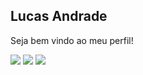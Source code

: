 ## Lucas Andrade 


Seja bem vindo ao meu perfil!


[![](https://img.shields.io/badge/-Lucas_Andrade-0077b5?style=flat-square&logo=Linkedin&logoColor=white)](https://www.linkedin.com/in/lucas-andrade-322634a8/)
[![](https://img.shields.io/badge/-lda.designer-c13584?style=flat-square&logo=Instagram&logoColor=white)](https://www.instagram.com/lda.designer/)
[![](https://img.shields.io/badge/-lucasdzuc-ea4c89?style=flat-square&logo=Dribbble&logoColor=white)](https://dribbble.com/lucasdzuc)


<!--
[![](https://img.shields.io/badge/-Lucas_Andrade-6633cc?style=flat-square&labelColor=6633cc&logo=linkedin&logoColor=white)](https://www.linkedin.com/in/lucas-andrade-322634a8/)
-->




<!--
**lucasdzuc/lucasdzuc** is a ✨ _special_ ✨ repository because its `README.md` (this file) appears on your GitHub profile.

Here are some ideas to get you started:

- 🔭 I’m currently working on ...
- 🌱 I’m currently learning ...
- 👯 I’m looking to collaborate on ...
- 🤔 I’m looking for help with ...
- 💬 Ask me about ...
- 📫 How to reach me: ...
- 😄 Pronouns: ...
- ⚡ Fun fact: ...
-->
